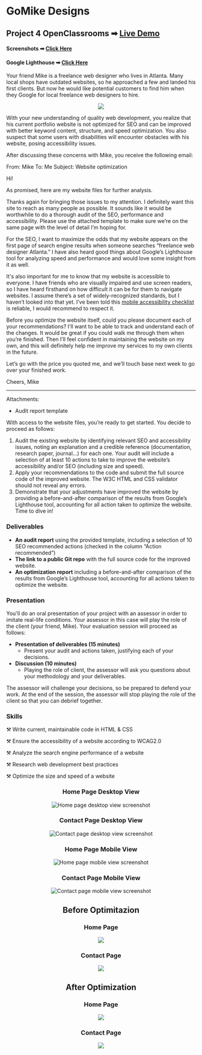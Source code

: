 # GoMike Designs
## Project 4 OpenClassrooms ➡ [Live Demo](https://jjoslin07.github.io/GoMikeDesigns/)
#### Screenshots ➡ [Click Here](#screenshots)
#### Google Lighthouse ➡ [Click Here](#lighthouse)

Your friend Mike is a freelance web designer who lives in Atlanta. Many local shops have outdated websites, so he approached a few and landed his first clients. But now he would like potential customers to find him when they Google for local freelance web designers to hire. 

<div align="center">
<img src="https://user-images.githubusercontent.com/73438491/124783496-f72bd500-def9-11eb-89e9-b028debce051.png" />
</div>

With your new understanding of quality web development, you realize that his current portfolio website is not optimized for SEO and can be improved with better keyword content, structure, and speed optimization. You also suspect that some users with disabilities will encounter obstacles with his website, posing accessibility issues. 

After discussing these concerns with Mike, you receive the following email:

From: Mike
To: Me
Subject: Website optimization

Hi!

As promised, here are my website files for further analysis.

Thanks again for bringing those issues to my attention. I definitely want this site to reach as many people as possible. It sounds like it would be worthwhile to do a thorough audit of the SEO, performance and accessibility. Please use the attached template to make sure we’re on the same page with the level of detail I’m hoping for.

For the SEO, I want to maximize the odds that my website appears on the first page of search engine results when someone searches “freelance web designer Atlanta.” I have also heard good things about Google’s Lighthouse tool for analyzing speed and performance and would love some insight from it as well.

It's also important for me to know that my website is accessible to everyone. I have friends who are visually impaired and use screen readers, so I have heard firsthand on how difficult it can be for them to navigate websites. I assume there’s a set of widely-recognized standards, but I haven’t looked into that yet. I’ve been told this [mobile accessibility checklist](https://developer.mozilla.org/en-US/docs/Web/Accessibility/Mobile_accessibility_checklist) is reliable, I would recommend to respect it.

Before you optimize the website itself, could you please document each of your recommendations? I’ll want to be able to track and understand each of the changes. It would be great if you could walk me through them when you’re finished. Then I’ll feel confident in maintaining the website on my own, and this will definitely help me improve my services to my own clients in the future.

Let’s go with the price you quoted me, and we’ll touch base next week to go over your finished work.

Cheers,
Mike

-----------------------------
Attachments: 

- Audit report template

With access to the website files, you’re ready to get started. You decide to proceed as follows:

1. Audit the existing website by identifying relevant SEO and accessibility issues, noting an explanation and a credible reference (documentation, research paper, journal…) for each one. Your audit will include a selection of at least 10 actions to take to improve the website’s accessibility and/or SEO (including size and speed).
2. Apply your recommendations to the code and submit the full source code of the improved website. The W3C HTML and CSS validator should not reveal any errors. 
3. Demonstrate that your adjustments have improved the website by providing a before-and-after comparison of the results from Google’s Lighthouse tool, accounting for all action taken to optimize the website.
Time to dive in!

### Deliverables
- **An audit report** using the provided template, including a selection of 10 SEO recommended actions (checked in the column “Action recommended”)
- **The link to a public Git repo** with the full source code for the improved website.
- **An optimization report** including a before-and-after comparison of the results from Google’s Lighthouse tool, accounting for all actions taken to optimize the website.

### Presentation

You'll do an oral presentation of your project with an assessor in order to imitate real-life conditions. Your assessor in this case will play the role of the client (your friend, Mike). Your evaluation session will proceed as follows:

- **Presentation of deliverables (15 minutes)**
  - Present your audit and actions taken, justifying each of your decisions. 
- **Discussion (10 minutes)**
  - Playing the role of client, the assessor will ask you questions about your methodology and your deliverables.

The assessor will challenge your decisions, so be prepared to defend your work. At the end of the session, the assessor will stop playing the role of the client so that you can debrief together.

### Skills

⚒ Write current, maintainable code in HTML & CSS

⚒ Ensure the accessibility of a website according to WCAG2.0

⚒ Analyze the search engine performance of a website

⚒ Research web development best practices

⚒ Optimize the size and speed of a website

<div id="screenshots" align="center">
  <h3>Home Page Desktop View</h3>
  <img src="https://user-images.githubusercontent.com/73438491/124798363-1cbfdb00-df08-11eb-91f2-645aa97b1d99.png" alt="Home page desktop view screenshot" />
  <h3>Contact Page Desktop View</h3>
  <img src="https://user-images.githubusercontent.com/73438491/124798379-221d2580-df08-11eb-8762-a106acb477af.png" alt="Contact page desktop view screenshot" />
  <h3>Home Page Mobile View</h3>
  <img src="https://user-images.githubusercontent.com/73438491/124798396-26e1d980-df08-11eb-92a1-3516e1cd1f7c.png" alt="Home page mobile view screenshot" />
  <h3>Contact Page Mobile View</h3>
  <img src="https://user-images.githubusercontent.com/73438491/124798438-306b4180-df08-11eb-8529-97ce1d5f1a02.png" alt="Contact page mobile view screenshot" />
</div>

<div id="lighthouse" align="center">
  <h2>Before Optimitazion</h2>
    <h3>Home Page</h3>
      <img src="https://user-images.githubusercontent.com/73438491/114802436-8e95e780-9d52-11eb-8564-ecbb0c162434.JPG" />
    <h3>Contact Page</h3>
      <img src="https://user-images.githubusercontent.com/73438491/114802437-8f2e7e00-9d52-11eb-920b-12650a488e20.JPG" />
  <h2>After Optimization</h2>
    <h3>Home Page</h3>
      <img src="https://user-images.githubusercontent.com/73438491/114802679-f9dfb980-9d52-11eb-93fb-0892556a5e3d.JPG" />
    <h3>Contact Page</h3>
  <img src="https://user-images.githubusercontent.com/73438491/114802676-f9472300-9d52-11eb-8166-f49e7c03ad06.JPG" />                           
</div>
